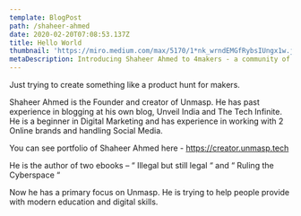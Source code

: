 ```yaml
---
template: BlogPost
path: /shaheer-ahmed
date: 2020-02-20T07:08:53.137Z
title: Hello World
thumbnail: 'https://miro.medium.com/max/5170/1*nk_wrndEMGfRybsIUngx1w.jpeg'
metaDescription: Introducing Shaheer Ahmed to 4makers - a community of great makers.
---
```


Just trying to create something like a product hunt for makers.

Shaheer Ahmed is the Founder and creator of Unmasp. He has past experience in blogging at his own blog, Unveil India and The Tech Infinite. He is a beginner in Digital Marketing and has experience in working with 2 Online brands and handling Social Media.

You can see portfolio of Shaheer Ahmed here - https://creator.unmasp.tech

He is the author of two ebooks – “ Illegal but still legal “ and “ Ruling the Cyberspace “

Now he has a primary focus on Unmasp. He is trying to help people provide with modern education and digital skills.
